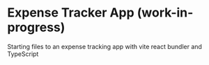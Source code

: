 # Expense Tracker App (work-in-progress)

Starting files to an expense tracking app with vite react bundler and TypeScript
